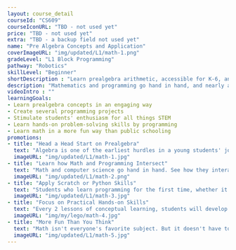 ```yaml
---
layout: course_detail
courseId: "CS609"
courseIconURL: "TBD - not used yet"
price: "TBD - not used yet"
extra: "TBD - a backup field not used yet"
name: "Pre Algebra Concepts and Application"
coverImageURL: "img/updated/L1/math-1.png"
gradeLevel: "L1 Block Programming"
pathway: "Robotics"
skillLevel: "Beginner"
shortDescription : "Learn prealgebra arithmetic, accessible for K-6, and apply mathematics principles in several programming projects along the way."
description: "Mathematics and programming go hand in hand, and nearly all disciplines in STEM apply these two concepts. It's essential for children who aspire for a STEM career to understand how mathematics and computer science interact with each other. In this course, students in K-6 will prepare themselves using prealgebra learning materials and create programs to demonstrate the concepts that they learn."
videoIntro : ""
learningGoals:
- Learn prealgebra concepts in an engaging way
- Create several programming projects
- Stimulate students' enthusiasm for all things STEM
- Learn hands-on problem-solving skills by programming
- Learn math in a more fun way than public schooling
promotions:
- title: "Head a Head Start on Prealgebra"
  text: "Algebra is one of the earliest hurdles in a young students' journey in the realm of mathematics. Get a head start by learning prealgebra concepts today."
  imageURL: "img/updated/L1/math-1.jpg"
- title: "Learn how Math and Programming Intersect"
  text: "Math and computer science go hand in hand. See how they interact with each other by learning both at the same time"
  imageURL: "img/updated/L1/math-2.png"
- title: "Apply Scratch or Python Skills"
  text: "Students who learn programming for the first time, whether it's Scratch or Python, need as much practice as possible. This class offers a real-world application for their skillset."
  imageURL: "img/updated/L1/math-3.jpg"
- title: "Focus on Practical Hands-on Skills"
  text: "Every 2 lessons of conceptual learning, students will develop a proper program in a language of their choice to demonstrate what they learned."
  imageURL: "img/my/lego/math-4.jpg"
- title: "More Fun Than You Think"
  text: "Math isn't everyone's favorite subject. But it doesn't have to be this way. We use fun and engaging ways of teaching math to make sure that no matter what, our students like mathematics."
  imageURL: "img/updated/L1/math-5.jpg"
---
```

